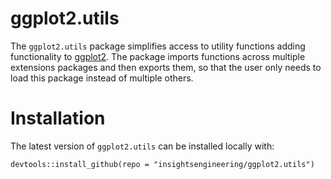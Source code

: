 # ggplot2.utils

The `ggplot2.utils` package simplifies access to utility functions adding functionality to [ggplot2](https://ggplot2.tidyverse.org/). The package imports functions across multiple extensions packages and then exports them, so that the user only needs to load this package instead of multiple others.

# Installation

The latest version of `ggplot2.utils` can be installed locally with:

```
devtools::install_github(repo = "insightsengineering/ggplot2.utils")
```